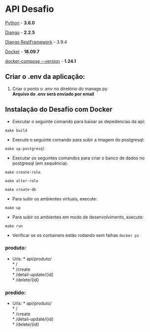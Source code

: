 # API Desafio

[Python](https://www.python.org/) - **3.6.0**

[Django](https://www.djangoproject.com/) - **2.2.5**

[Django RestFramework](https://www.django-rest-framework.org/) - 3.9.4

[Docker]() - **18.09.7**

[docker-compose --version]() - **1.24.1** 


## Criar o .env da aplicação:

1. Criar o ponto o .env no diretório do manage.py \
**Arquivo do .env será enviado por email**

## Instalação do Desafio com Docker
- Executar o seguinte comando para baixar as depedencias da api:
```
make build
```
- Execute o seguinte comando para subir a imagem do postgresql: 
```
make up-postgresql
```
- Executar os seguintes comandos para criar o banco de dados no postgresql (em sequência):
```
make create-role
```
```
make alter-role
```
```
make create-db
```
- Para subir os ambientes virtuais, execute:
 
```
make up
```

- Para subir os ambientes em modo de desenvolvimento, execute:
 
```
make run

```
- Verificar se os containers estão rodando sem falhas `docker ps`


     
    
### produto:
  * Urls: 
        * api/produto/ \
            * / \
            * /create \
            * /detail-update/{id} \
            * /delete/{id}
### predido:
  
  * Urls: 
        * api/produto/ \
            * / \
            * /create \
            * /detail-update/{id} \
            * /delete/{id}


      
